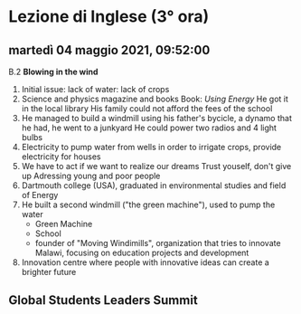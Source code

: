 


# Lezione di Inglese (3° ora)

## martedì 04 maggio 2021, 09:52:00
B.2 **Blowing in the wind**
1. Initial issue: lack of water: lack of crops
2. Science and physics magazine and books Book: *Using Energy*
He got it in the local library
His family could not afford the fees of the school
3. He managed to build a windmill using his father's bycicle, a dynamo that he had, he went to a junkyard
He could power two radios and 4 light bulbs
4. Electricity to pump water from wells in order to irrigate crops, provide electricity for houses
5. We have to act if we want to realize our dreams
Trust youself, don't give up
Adressing young and poor people
6. Dartmouth college (USA), graduated in environmental studies and field of Energy
7. He built a second windmill ("the green machine"), used to pump the water
	 * Green Machine
	 * School
	 * founder of "Moving Windimills", organization that tries to innovate Malawi, focusing on education projects and development
8. Innovation centre where people with innovative ideas can create a brighter future

## Global Students Leaders Summit

<!--stackedit_data:
eyJoaXN0b3J5IjpbLTEyMzg1NDAxMDAsLTE3NTQ2NDM4MTIsMj
E0MDk5NTQ2OV19
-->